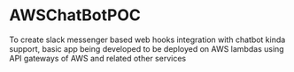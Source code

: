 # AWSChatBotPOC
To create slack messenger based web hooks integration with chatbot kinda support, basic app being developed to be deployed on AWS lambdas using API gateways of AWS and related other services
